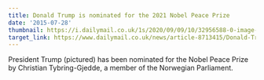 ```yaml
---
title: Donald Trump is nominated for the 2021 Nobel Peace Prize
date: '2015-07-28'
thumbnail: https://i.dailymail.co.uk/1s/2020/09/09/10/32956588-0-image-m-2_1599643407735.jpg
target_link: https://www.dailymail.co.uk/news/article-8713415/Donald-Trump-nominated-2021-Nobel-Peace-Prize.html?ns_mchannel=rss&ito=1490&ns_campaign=1490
---
```

President Trump (pictured) has been nominated for the Nobel Peace Prize by Christian Tybring-Gjedde, a member of the Norwegian Parliament. 